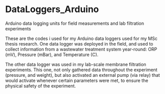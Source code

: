 # DataLoggers_Arduino
Arduino data logging units for field measurements and lab filtration experiments

These are the codes i used for my Arduino data loggers used for my MSc thesis research. 
One data logger was deployed in the field, and used to collect information from a wastewater treatment system year-round: ORP (mV), Pressure (mBar), and Temperature (C).

The other data logger was used in my lab-scale membrane filtration experiments. 
This one, not only gathered data throughout the experiment (pressure, and weight), but also activated an external pump (via relay) that would activate whenever certain parameters were met, to ensure the physical safety of the experiment.
